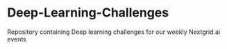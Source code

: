 # Deep-Learning-Challenges
Repository containing Deep learning challenges for our weekly Nextgrid.ai events
